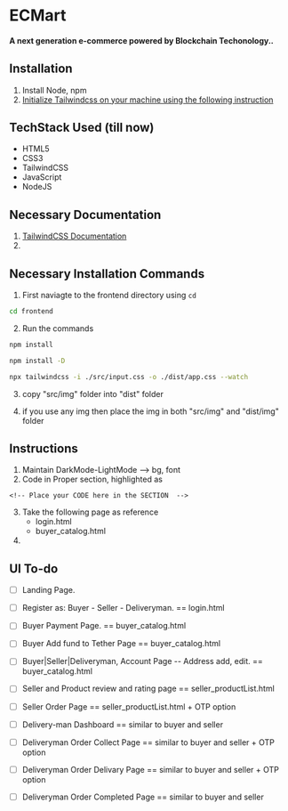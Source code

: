 # ECMart
#### A next generation e-commerce powered by Blockchain Techonology.. 

## Installation
1. Install Node, npm
2. [Initialize Tailwindcss on your machine using the following instruction](https://tailwindcss.com/docs/installation)

## TechStack Used (till now)
- HTML5
- CSS3
- TailwindCSS
- JavaScript
- NodeJS


## Necessary Documentation

1. [TailwindCSS Documentation](https://tailwindcss.com/docs/installation)
2. 

## Necessary Installation Commands

1. First naviagte to the frontend directory using `cd`

```bash
cd frontend
```

2. Run the commands 
```bash
npm install
```
```bash
npm install -D
```
```bash
npx tailwindcss -i ./src/input.css -o ./dist/app.css --watch
```
3. copy "src/img" folder into "dist" folder

4. if you use any img then place the img in both "src/img" and "dist/img" folder 

## Instructions

1. Maintain DarkMode-LightMode --> bg, font
2. Code in Proper section, highlighted as

```Comment
<!-- Place your CODE here in the SECTION  -->
```
3. Take the following page as reference
      - login.html
      - buyer_catalog.html
4. 

## UI To-do 

- [ ] Landing Page. 
- [ ] Register as: Buyer - Seller - Deliveryman.  == login.html
- [ ] Buyer Payment Page. == buyer_catalog.html
- [ ] Buyer Add fund to Tether Page == buyer_catalog.html
- [ ] Buyer|Seller|Deliveryman, Account Page -- Address add, edit. == buyer_catalog.html
- [ ] Seller and Product review and rating page == seller_productList.html
- [ ] Seller Order Page == seller_productList.html + OTP option
- [ ] Delivery-man Dashboard == similar to buyer and seller 
- [ ] Deliveryman Order Collect Page == similar to buyer and seller  + OTP option
- [ ] Deliveryman Order Delivary Page == similar to buyer and seller + OTP option
- [ ] Deliveryman Order Completed Page == similar to buyer and seller 


